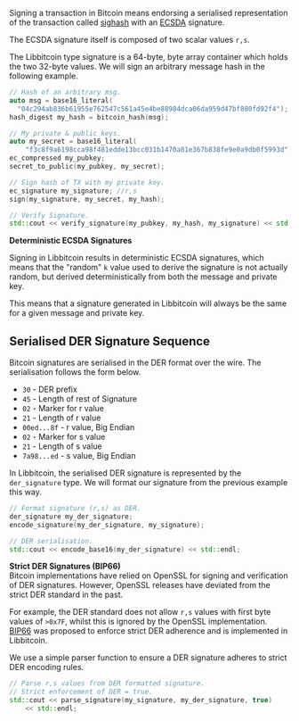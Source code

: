 Signing a transaction in Bitcoin means endorsing a serialised representation of the transaction called [sighash](https://github.com/libbitcoin/libbitcoin/wiki/Sighash-&-TX-Signing) with an [ECSDA](https://en.wikipedia.org/wiki/Elliptic_Curve_Digital_Signature_Algorithm) signature.

The ECSDA signature itself is composed of two scalar values `r,s`.

The Libbitcoin type signature  is a 64-byte, byte array container which holds the two 32-byte values. We will sign an arbitrary message hash in the following example.

<!-- Example (Part 1) -->

```c++
// Hash of an arbitrary msg.
auto msg = base16_literal(
  "04c294ab836b61955e762547c561a45e4be88984dca06da959d47bf880fd92f4");
hash_digest my_hash = bitcoin_hash(msg);

// My private & public keys.
auto my_secret = base16_literal(
    "f3c8f9a6198cca98f481edde13bcc031b1470a81e367b838fe9e0a9db0f5993d");
ec_compressed my_pubkey;
secret_to_public(my_pubkey, my_secret);

// Sign hash of TX with my private key.
ec_signature my_signature; //r,s
sign(my_signature, my_secret, my_hash);

// Verify Signature.
std::cout << verify_signature(my_pubkey, my_hash, my_signature) << std::endl;
```
**Deterministic ECSDA Signatures**  

Signing in Libbitcoin results in deterministic ECSDA signatures, which means that the "random" `k` value used to derive the signature is not actually random, but derived deterministically from both the message and private key.

This means that a signature generated in Libbitcoin will always be the same for a given message and private key.

## Serialised DER Signature Sequence

Bitcoin signatures are serialised in the DER format over the wire. The serialisation follows the form below.

* `30` - DER prefix
* `45` - Length of rest of Signature
* `02` - Marker for r value
* `21` - Length of r value
* `00ed...8f` - r value, Big Endian
* `02` - Marker for s value
* `21` - Length of s value
* `7a98...ed` - s value, Big Endian

In Libbitcoin, the serialised DER signature is represented by the `der_signature` type. We will format our signature from the previous example this way.

<!-- Example (Part 2) -->
```c++
// Format signature (r,s) as DER.
der_signature my_der_signature;
encode_signature(my_der_signature, my_signature);

// DER serialisation.
std::cout << encode_base16(my_der_signature) << std::endl;
```
**Strict DER Signatures (BIP66)**  
Bitcoin implementations have relied on OpenSSL for signing and verification of DER signatures. However, OpenSSL releases have deviated from the strict DER standard in the past.

For example, the DER standard does not allow `r,s` values with first byte values of `>0x7F`, whilst this is ignored by the OpenSSL implementation. [BIP66](https://github.com/bitcoin/bips/blob/master/bip-0066.mediawiki) was proposed to enforce strict DER adherence and is implemented in Libbitcoin.

We use a simple parser function to ensure a DER signature adheres to strict DER encoding rules.

<!-- Example (Part 3) -->
```c++
// Parse r,s values from DER formatted signature.
// Strict enforcement of DER = true.
std::cout << parse_signature(my_signature, my_der_signature, true)
    << std::endl;
```